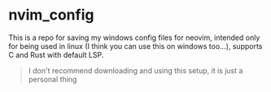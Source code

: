 # nvim_config
This is a repo for saving my windows config files for neovim, intended only for being used in linux (I think you can use this on windows too...), supports C and Rust with default LSP.

> I don't recommend downloading and using this setup, it is just a personal thing
